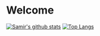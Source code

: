 # Welcome

[![Samir's github stats](https://github-readme-stats.vercel.app/api?username=SamirIngley&show_icons=true&theme=cobalt)](https://github.com/SamirIngley/SamirIngley)
[![Top Langs](https://github-readme-stats.vercel.app/api/top-langs/?username=SamirIngley&layout=compact&theme=cobalt)](https://github.com/SamirIngley/SamirIngley)

<!--
**SamirIngley/SamirIngley** is a ✨ _special_ ✨ repository because its `README.md` (this file) appears on your GitHub profile.

Here are some ideas to get you started:

- 🔭 I’m currently working on ...
- 🌱 I’m currently learning ...
- 👯 I’m looking to collaborate on ...
- 🤔 I’m looking for help with ...
- 💬 Ask me about ...
- 📫 How to reach me: ...
- 😄 Pronouns: ...
- ⚡ Fun fact: ...
-->
